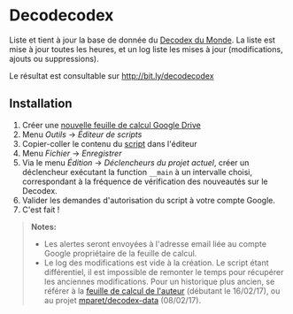 Decodecodex
=
Liste et tient à jour la base de donnée du [Decodex du Monde](http://www.lemonde.fr/verification/).
La liste est mise à jour toutes les heures, et un log liste les mises à jour (modifications, ajouts ou suppressions).

Le résultat est consultable sur http://bit.ly/decodecodex

Installation
-
1. Créer une [nouvelle feuille de calcul Google Drive](https://docs.google.com/spreadsheets/create)  
2. Menu *Outils* → *Éditeur de scripts*
3. Copier-coller le contenu du [script](https://raw.githubusercontent.com/lauregch/decodecodex/master/decodecodex.gs) dans l'éditeur
4. Menu *Fichier* → *Enregistrer*
6. Via le menu *Édition* → *Déclencheurs du projet actuel*, créer un déclencheur exécutant la function `__main` à un intervalle choisi, correspondant à la fréquence de vérification des nouveautés sur le Decodex.
7. Valider les demandes d'autorisation du script à votre compte Google.
8. C'est fait !

> **Notes:**
> - Les alertes seront envoyées à l'adresse email liée au compte Google propriétaire de la feuille de calcul.
> - Le log des modifications est vide à la création. Le script étant différentiel, il est impossible de remonter le temps pour récupérer les anciennes modifications. Pour un historique plus ancien, se référer à la [feuille de calcul de l'auteur](https://docs.google.com/spreadsheets/d/1HSmnqJsQTWEurr5Qr2ArS-zQba70_0qmb6zxPYapq6o/edit#gid=1428789681) (débutant le 16/02/17),  ou au projet [mparet/decodex-data](https://github.com/mtparet/decodex-data/commits/master) (08/02/17).
